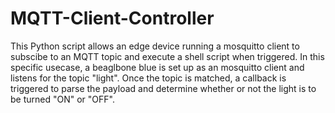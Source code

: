 # MQTT-Client-Controller

This Python script allows an edge device running a mosquitto client to subscibe to an MQTT topic and execute a shell script when triggered. 
In this specific usecase, a beaglbone blue is set up as an mosquitto client and listens for the topic "light". Once the topic is matched, 
a callback is triggered to parse the payload and determine whether or not the light is to be turned "ON" or "OFF". 

